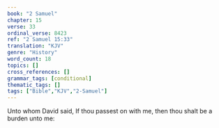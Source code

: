 ```yaml
---
book: "2 Samuel"
chapter: 15
verse: 33
ordinal_verse: 8423
ref: "2 Samuel 15:33"
translation: "KJV"
genre: "History"
word_count: 18
topics: []
cross_references: []
grammar_tags: [conditional]
thematic_tags: []
tags: ["Bible","KJV","2-Samuel"]
---
```

Unto whom David said, If thou passest on with me, then thou shalt be a burden unto me:
